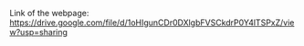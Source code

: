 Link of the webpage: https://drive.google.com/file/d/1oHIgunCDr0DXlgbFVSCkdrP0Y4lTSPxZ/view?usp=sharing
